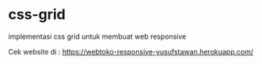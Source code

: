 # css-grid
implementasi css grid untuk membuat web responsive

Cek website di :
https://webtoko-responsive-yusufstawan.herokuapp.com/

